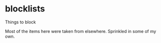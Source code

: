 # blocklists

Things to block

Most of the items here were taken from elsewhere. Sprinkled in some of my own.
